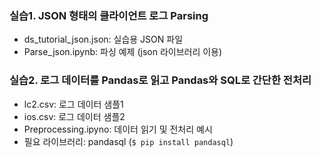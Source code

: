 
### 실습1. JSON 형태의 클라이언트 로그 Parsing
- ds_tutorial_json.json: 실습용 JSON 파일
- Parse_json.ipynb: 파싱 예제 (json 라이브러리 이용) 

### 실습2. 로그 데이터를 Pandas로 읽고 Pandas와 SQL로 간단한 전처리
- lc2.csv: 로그 데이터 샘플1
- ios.csv: 로그 데이터 샘플2
- Preprocessing.ipyno: 데이터 읽기 및 전처리 예시
- 필요 라이브러리: pandasql (`$ pip install pandasql`)
